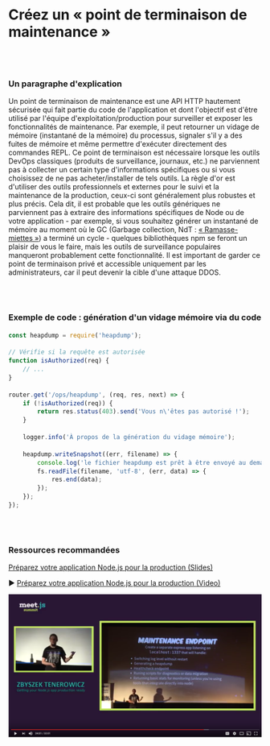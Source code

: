 # Créez un « point de terminaison de maintenance »

<br/><br/>

### Un paragraphe d'explication

Un point de terminaison de maintenance est une API HTTP hautement sécurisée qui fait partie du code de l'application et dont l'objectif est d'être utilisé par l'équipe d'exploitation/production pour surveiller et exposer les fonctionnalités de maintenance. Par exemple, il peut retourner un vidage de mémoire (instantané de la mémoire) du processus, signaler s'il y a des fuites de mémoire et même permettre d'exécuter directement des commandes REPL. Ce point de terminaison est nécessaire lorsque les outils DevOps classiques (produits de surveillance, journaux, etc.) ne parviennent pas à collecter un certain type d'informations spécifiques ou si vous choisissez de ne pas acheter/installer de tels outils. La règle d'or est d'utiliser des outils professionnels et externes pour le suivi et la maintenance de la production, ceux-ci sont généralement plus robustes et plus précis. Cela dit, il est probable que les outils génériques ne parviennent pas à extraire des informations spécifiques de Node ou de votre application - par exemple, si vous souhaitez générer un instantané de mémoire au moment où le GC (Garbage collection, NdT : [« Ramasse-miettes »](https://fr.wikipedia.org/wiki/Ramasse-miettes_(informatique))) a terminé un cycle - quelques bibliothèques npm se feront un plaisir de vous le faire, mais les outils de surveillance populaires manqueront probablement cette fonctionnalité. Il est important de garder ce point de terminaison privé et accessible uniquement par les administrateurs, car il peut devenir la cible d'une attaque DDOS.

<br/><br/>

### Exemple de code : génération d'un vidage mémoire via du code

```javascript
const heapdump = require('heapdump');

// Vérifie si la requête est autorisée
function isAuthorized(req) {
    // ...
}

router.get('/ops/heapdump', (req, res, next) => {
    if (!isAuthorized(req)) {
        return res.status(403).send('Vous n\'êtes pas autorisé !');
    }

    logger.info('À propos de la génération du vidage mémoire');

    heapdump.writeSnapshot((err, filename) => {
        console.log('le fichier heapdump est prêt à être envoyé au demandeur', filename);
        fs.readFile(filename, 'utf-8', (err, data) => {
            res.end(data);
        });
    });
});
```

<br/><br/>

### Ressources recommandées

[Préparez votre application Node.js pour la production (Slides)](http://naugtur.pl/pres3/node2prod)

▶ [Préparez votre application Node.js pour la production (Video)](https://www.youtube.com/watch?v=lUsNne-_VIk)

![Préparez votre application Node.js pour la production](/assets/images/createmaintenanceendpoint1.png "Préparez votre application Node.js pour la production")
